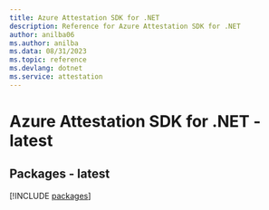 ```yaml
---
title: Azure Attestation SDK for .NET
description: Reference for Azure Attestation SDK for .NET
author: anilba06
ms.author: anilba
ms.data: 08/31/2023
ms.topic: reference
ms.devlang: dotnet
ms.service: attestation
---
```

# Azure Attestation SDK for .NET - latest
## Packages - latest
[!INCLUDE [packages](attestation-index.md)]